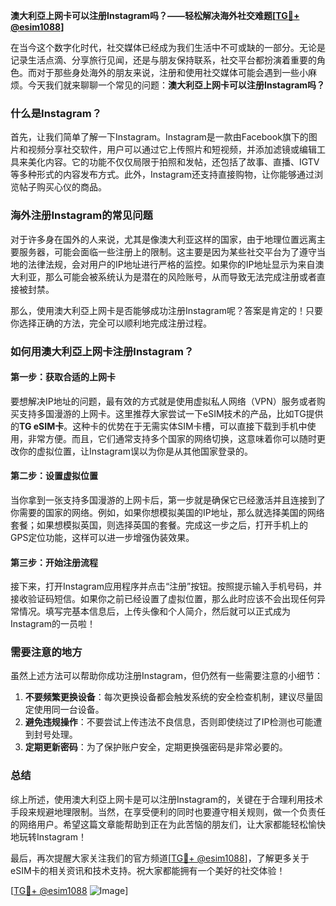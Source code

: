 **澳大利亞上网卡可以注册Instagram吗？——轻松解决海外社交难题[[TG💪+ @esim1088](https://t.me/s/esim1088)]**

在当今这个数字化时代，社交媒体已经成为我们生活中不可或缺的一部分。无论是记录生活点滴、分享旅行见闻，还是与朋友保持联系，社交平台都扮演着重要的角色。而对于那些身处海外的朋友来说，注册和使用社交媒体可能会遇到一些小麻烦。今天我们就来聊聊一个常见的问题：**澳大利亞上网卡可以注册Instagram吗？**

### 什么是Instagram？

首先，让我们简单了解一下Instagram。Instagram是一款由Facebook旗下的图片和视频分享社交软件，用户可以通过它上传照片和短视频，并添加滤镜或编辑工具来美化内容。它的功能不仅仅局限于拍照和发帖，还包括了故事、直播、IGTV等多种形式的内容发布方式。此外，Instagram还支持直接购物，让你能够通过浏览帖子购买心仪的商品。

### 海外注册Instagram的常见问题

对于许多身在国外的人来说，尤其是像澳大利亚这样的国家，由于地理位置远离主要服务器，可能会面临一些注册上的限制。这主要是因为某些社交平台为了遵守当地的法律法规，会对用户的IP地址进行严格的监控。如果你的IP地址显示为来自澳大利亚，那么可能会被系统认为是潜在的风险账号，从而导致无法完成注册或者直接被封禁。

那么，使用澳大利亞上网卡是否能够成功注册Instagram呢？答案是肯定的！只要你选择正确的方法，完全可以顺利地完成注册过程。

### 如何用澳大利亞上网卡注册Instagram？

#### 第一步：获取合适的上网卡

要想解决IP地址的问题，最有效的方式就是使用虚拟私人网络（VPN）服务或者购买支持多国漫游的上网卡。这里推荐大家尝试一下eSIM技术的产品，比如TG提供的**TG eSIM卡**。这种卡的优势在于无需实体SIM卡槽，可以直接下载到手机中使用，非常方便。而且，它们通常支持多个国家的网络切换，这意味着你可以随时更改你的虚拟位置，让Instagram误以为你是从其他国家登录的。

#### 第二步：设置虚拟位置

当你拿到一张支持多国漫游的上网卡后，第一步就是确保它已经激活并且连接到了你需要的国家的网络。例如，如果你想模拟美国的IP地址，那么就选择美国的网络套餐；如果想模拟英国，则选择英国的套餐。完成这一步之后，打开手机上的GPS定位功能，这样可以进一步增强伪装效果。

#### 第三步：开始注册流程

接下来，打开Instagram应用程序并点击“注册”按钮。按照提示输入手机号码，并接收验证码短信。如果你之前已经设置了虚拟位置，那么此时应该不会出现任何异常情况。填写完基本信息后，上传头像和个人简介，然后就可以正式成为Instagram的一员啦！

### 需要注意的地方

虽然上述方法可以帮助你成功注册Instagram，但仍然有一些需要注意的小细节：

1. **不要频繁更换设备**：每次更换设备都会触发系统的安全检查机制，建议尽量固定使用同一台设备。
2. **避免违规操作**：不要尝试上传违法不良信息，否则即使绕过了IP检测也可能遭到封号处理。
3. **定期更新密码**：为了保护账户安全，定期更换强密码是非常必要的。

### 总结

综上所述，使用澳大利亞上网卡是可以注册Instagram的，关键在于合理利用技术手段来规避地理限制。当然，在享受便利的同时也要遵守相关规则，做一个负责任的网络用户。希望这篇文章能帮助到正在为此苦恼的朋友们，让大家都能轻松愉快地玩转Instagram！

最后，再次提醒大家关注我们的官方频道[[TG💪+ @esim1088](https://t.me/s/esim1088)]，了解更多关于eSIM卡的相关资讯和技术支持。祝大家都能拥有一个美好的社交体验！

[[TG💪+ @esim1088](https://t.me/s/esim1088) ![Image](https://i.postimg.cc/4NQfJmqS/Snipaste-2025-05-13-00-14-12.png)]
